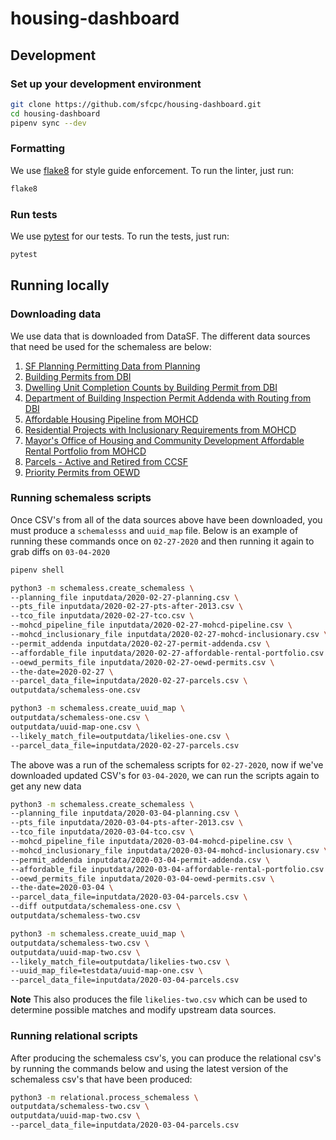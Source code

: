 # housing-dashboard

## Development

### Set up your development environment

```sh
git clone https://github.com/sfcpc/housing-dashboard.git
cd housing-dashboard
pipenv sync --dev
```
### Formatting

We use [flake8](https://flake8.pycqa.org/en/latest/) for style guide
enforcement. To run the linter, just run:

```sh
flake8
```

### Run tests

We use [pytest](https://docs.pytest.org/) for our tests. To run the tests, just
run:

```sh
pytest
```

## Running locally

### Downloading data

We use data that is downloaded from DataSF. The different data sources that need
be used for the schemaless are below:

1. [SF Planning Permitting Data from Planning](https://data.sfgov.org/Housing-and-Buildings/SF-Planning-Permitting-Data/kncr-c6jw)
1. [Building Permits from DBI](https://data.sfgov.org/Housing-and-Buildings/Building-Permits/i98e-djp9)
1. [Dwelling Unit Completion Counts by Building Permit from DBI](https://data.sfgov.org/Housing-and-Buildings/Dwelling-Unit-Completion-Counts-by-Building-Permit/j67f-aayr)
1. [Department of Building Inspection Permit Addenda with Routing from DBI](https://data.sfgov.org/Housing-and-Buildings/Department-of-Building-Inspection-Permit-Addenda-w/87xy-gk8d)
1. [Affordable Housing Pipeline from MOHCD](https://data.sfgov.org/Housing-and-Buildings/Affordable-Housing-Pipeline/aaxw-2cb8)
1. [Residential Projects with Inclusionary Requirements from MOHCD](https://data.sfgov.org/Housing-and-Buildings/Residential-Projects-With-Inclusionary-Requirement/nj3x-rw36)
1. [Mayor's Office of Housing and Community Development Affordable Rental Portfolio from MOHCD](https://data.sfgov.org/Housing-and-Buildings/Mayor-s-Office-of-Housing-and-Community-Developmen/9rdx-httc)
1. [Parcels - Active and Retired from CCSF](https://data.sfgov.org/Geographic-Locations-and-Boundaries/Parcels-Active-and-Retired/acdm-wktn)
1. [Priority Permits from OEWD](https://data.sfgov.org/dataset/Priority-Permits/336t-bzzm)

### Running schemaless scripts

Once CSV's from all of the data sources above have been downloaded, you must produce
a `schemalesss` and `uuid_map` file. Below is an example of running these commands once on
`02-27-2020` and then running it again to grab diffs on `03-04-2020`

```sh
pipenv shell

python3 -m schemaless.create_schemaless \
--planning_file inputdata/2020-02-27-planning.csv \
--pts_file inputdata/2020-02-27-pts-after-2013.csv \
--tco_file inputdata/2020-02-27-tco.csv \
--mohcd_pipeline_file inputdata/2020-02-27-mohcd-pipeline.csv \
--mohcd_inclusionary_file inputdata/2020-02-27-mohcd-inclusionary.csv \
--permit_addenda inputdata/2020-02-27-permit-addenda.csv \
--affordable_file inputdata/2020-02-27-affordable-rental-portfolio.csv \
--oewd_permits_file inputdata/2020-02-27-oewd-permits.csv \
--the-date=2020-02-27 \
--parcel_data_file=inputdata/2020-02-27-parcels.csv \
outputdata/schemaless-one.csv

python3 -m schemaless.create_uuid_map \
outputdata/schemaless-one.csv \
outputdata/uuid-map-one.csv \
--likely_match_file=outputdata/likelies-one.csv \
--parcel_data_file=inputdata/2020-02-27-parcels.csv
```

The above was a run of the schemaless scripts for `02-27-2020`, now if we've downloaded
updated CSV's for `03-04-2020`, we can run the scripts again to get any new data

```sh
python3 -m schemaless.create_schemaless \
--planning_file inputdata/2020-03-04-planning.csv \
--pts_file inputdata/2020-03-04-pts-after-2013.csv \
--tco_file inputdata/2020-03-04-tco.csv \
--mohcd_pipeline_file inputdata/2020-03-04-mohcd-pipeline.csv \
--mohcd_inclusionary_file inputdata/2020-03-04-mohcd-inclusionary.csv \
--permit_addenda inputdata/2020-03-04-permit-addenda.csv \
--affordable_file inputdata/2020-03-04-affordable-rental-portfolio.csv \
--oewd_permits_file inputdata/2020-03-04-oewd-permits.csv \
--the-date=2020-03-04 \
--parcel_data_file=inputdata/2020-03-04-parcels.csv \
--diff outputdata/schemaless-one.csv \
outputdata/schemaless-two.csv

python3 -m schemaless.create_uuid_map \
outputdata/schemaless-two.csv \
outputdata/uuid-map-two.csv \
--likely_match_file=outputdata/likelies-two.csv \
--uuid_map_file=testdata/uuid-map-one.csv \
--parcel_data_file=inputdata/2020-03-04-parcels.csv
```

**Note** This also produces the file `likelies-two.csv` which can be used to determine
possible matches and modify upstream data sources.

### Running relational scripts

After producing the schemaless csv's, you can produce the relational csv's by running
the commands below and using the latest version of the schemaless csv's that have
been produced:

```sh
python3 -m relational.process_schemaless \
outputdata/schemaless-two.csv \
outputdata/uuid-map-two.csv \
--parcel_data_file=inputdata/2020-03-04-parcels.csv
```
